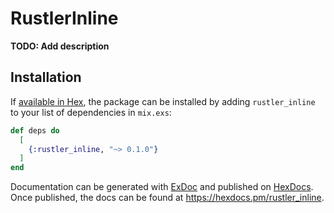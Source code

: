 # RustlerInline

**TODO: Add description**

## Installation

If [available in Hex](https://hex.pm/docs/publish), the package can be installed
by adding `rustler_inline` to your list of dependencies in `mix.exs`:

```elixir
def deps do
  [
    {:rustler_inline, "~> 0.1.0"}
  ]
end
```

Documentation can be generated with [ExDoc](https://github.com/elixir-lang/ex_doc)
and published on [HexDocs](https://hexdocs.pm). Once published, the docs can
be found at <https://hexdocs.pm/rustler_inline>.

